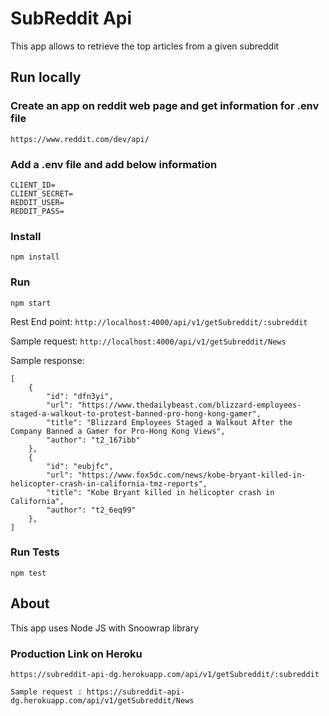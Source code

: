 # SubReddit Api
This app allows to retrieve the top articles from a given subreddit


## Run locally

### Create an app on reddit web page and get information for .env file

```
https://www.reddit.com/dev/api/
```

### Add a .env file and add below information

```
CLIENT_ID=
CLIENT_SECRET=
REDDIT_USER=
REDDIT_PASS=
```

### Install
```
npm install
```

### Run

```
npm start
```

Rest End point: `http://localhost:4000/api/v1/getSubreddit/:subreddit`

Sample request: `http://localhost:4000/api/v1/getSubreddit/News`

Sample response: 

```
[
    {
        "id": "dfn3yi",
        "url": "https://www.thedailybeast.com/blizzard-employees-staged-a-walkout-to-protest-banned-pro-hong-kong-gamer",
        "title": "Blizzard Employees Staged a Walkout After the Company Banned a Gamer for Pro-Hong Kong Views",
        "author": "t2_167ibb"
    },
    {
        "id": "eubjfc",
        "url": "https://www.fox5dc.com/news/kobe-bryant-killed-in-helicopter-crash-in-california-tmz-reports",
        "title": "Kobe Bryant killed in helicopter crash in California",
        "author": "t2_6eq99"
    },
]
```

### Run Tests

```
npm test
```

## About

This app uses Node JS with Snoowrap library 

### Production Link on Heroku

```
https://subreddit-api-dg.herokuapp.com/api/v1/getSubreddit/:subreddit
```
```
Sample request : https://subreddit-api-dg.herokuapp.com/api/v1/getSubreddit/News
```

